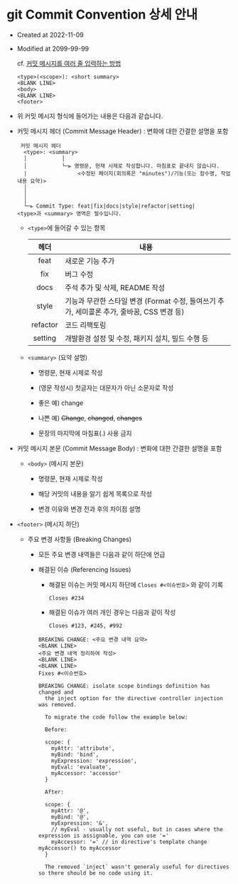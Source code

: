# git Commit Convention 상세 안내

- Created at 2022-11-09
- Modified at 2099-99-99

  cf. [커밋 메시지를 여러 줄 입력하는 방법](https://ucong-9796.tistory.com/321)

  ```
  <type>(<scope>): <short summary>
  <BLANK LINE>
  <body>
  <BLANK LINE>
  <footer>
  ```

- 위 커밋 메시지 형식에 들어가는 내용은 다음과 같습니다.

- 커밋 메시지 헤더 (Commit Message Header) : 변화에 대한 간결한 설명을 포함

  ```
   커밋 메시지 헤더
    <type>: <summary>
    │           │
    │           └─⫸ 명령문, 현재 시제로 작성합니다. 마침표로 끝내지 않습니다.
    |                <수정된 페이지(회의록은 "minutes")/기능(또는 함수명, 작업내용 요약)>
    │
    │
    │
    └─⫸ Commit Type: feat|fix|docs|style|refactor|setting|
  <type>과 <summary> 영역은 필수입니다.
  ```

  - `<type>`에 들어갈 수 있는 항목

    |   헤더   | 내용                                                                                       |
    | :------: | ------------------------------------------------------------------------------------------ |
    |   feat   | 새로운 기능 추가                                                                           |
    |   fix    | 버그 수정                                                                                  |
    |   docs   | 주석 추가 및 삭제, README 작성                                                             |
    |  style   | 기능과 무관한 스타일 변경 (Format 수정, 들여쓰기 추가, 세미콜론 추가, 줄바꿈, CSS 변경 등) |
    | refactor | 코드 리팩토링                                                                              |
    | setting  | 개발환경 설정 및 수정, 패키지 설치, 빌드 수행 등                                           |

  - `<summary>` (요약 설명)

    - 명령문, 현재 시제로 작성

    - (영문 작성시) 첫글자는 대문자가 아닌 소문자로 작성

    - 좋은 예) change

    - 나쁜 예) ~~Change~~, ~~changed~~, ~~changes~~

    - 문장의 마지막에 마침표(.) 사용 금지

- 커밋 메시지 본문 (Commit Message Body) : 변화에 대한 간결한 설명을 포함

  - `<body>` (메시지 본문)

    - 명령문, 현재 시제로 작성

    - 해당 커밋의 내용을 알기 쉽게 목록으로 작성

    - 변경 이유와 변경 전과 후의 차이점 설명

- `<footer>` (메시지 하단)

  - 주요 변경 사항들 (Breaking Changes)

    - 모든 주요 변경 내역들은 다음과 같이 하단에 언급

    - 해결된 이슈 (Referencing Issues)

      - 해결된 이슈는 커밋 메시지 하단에 `Closes #<이슈번호>` 와 같이 기록

        ```
        Closes #234
        ```

      - 해결된 이슈가 여러 개인 경우는 다음과 같이 작성

        ```
        Closes #123, #245, #992
        ```

      ```
      BREAKING CHANGE: <주요 변경 내역 요약>
      <BLANK LINE>
      <주요 변경 내역 정리하여 작성>
      <BLANK LINE>
      <BLANK LINE>
      Fixes #<이슈번호>
      ```

      ```
      BREAKING CHANGE: isolate scope bindings definition has changed and
        the inject option for the directive controller injection was removed.

        To migrate the code follow the example below:

        Before:

        scope: {
          myAttr: 'attribute',
          myBind: 'bind',
          myExpression: 'expression',
          myEval: 'evaluate',
          myAccessor: 'accessor'
        }

        After:

        scope: {
          myAttr: '@',
          myBind: '@',
          myExpression: '&',
          // myEval - usually not useful, but in cases where the expression is assignable, you can use '='
          myAccessor: '=' // in directive's template change myAccessor() to myAccessor
        }

        The removed `inject` wasn't generaly useful for directives so there should be no code using it.
      ```
